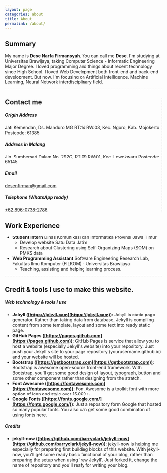 ```yaml
---
layout: page
categories: about
title: About
permalink: /about/
---
```


<div class="row" style="width: 100%">
	<div class="col">
<section markdown="1" class="container" id="summary" style="border-bottom:1px dashed #CFCFCF;">

## Summary

My name is **Dese Narfa Firmansyah**. You can call me **Dese**. I'm studying at Universitas Brawijaya, taking Computer Science - Informatic Engineering Major Degree. I loved programming and things about recent technology since High School. I loved Web Development both front-end and back-end development. But now, I'm focusing on Artificial Intelligence, Machine Learning, Neural Network interdisciplinary field. 

</section>
	</div>
</div>

<div class="row" style="width: 100%">
	<div class="col-lg-4">
<section markdown="1" class="container"  style="border-right:1px dashed #CFCFCF;" >

## Contact me

##### Origin Address
Jati Kemendan, Ds. Manduro MG RT:14 RW:03, Kec. Ngoro, Kab. Mojokerto
Postcode: 61385

##### Address in Malang
Jln. Sumbersari Dalam No. 292G, RT:09 RW:01, Kec. Lowokwaru
Postcode: 65145

##### Email
[desenfirman@gmail.com](mailto:desenfirman@gmail.com)

##### Telephone (WhatsApp ready)
[+62 896-0738-2786](tel:+6289607382786)

</section>
	</div>
	<div  class="col-lg-8">

<section markdown="1" class="container" >

## Work Experience

- **Student Intern** Dinas Komunikasi dan Informatika Provinsi Jawa Timur
	- Develop website Satu Data Jatim
	- Research about Clustering using Self-Organizing Maps (SOM) on PMKS data
- **Web Programming Assistant** Software Engineering Research Lab, Fakultas Ilmu Komputer (FILKOM) - Universitas Brawijaya
	- Teaching, assisting and helping learning process.


</section>
	</div>
</div>

<div class="row">
	<div class="col">
		<section markdown="1" class="container" id="summary" style="border-top:1px dashed #CFCFCF;">

## Credit & tools I use to make this website. 

##### Web technology & tools I use
- **Jekyll ([https://jekyll.com](https://jekyll.com))**: Jekyll is static page generator. Rather than taking data from database, Jekyll is compiling content from some template, layout and some text into ready static page. 
- **GitHub Pages ([https://pages.github.com](https://pages.github.com))**: GitHub Pages is service that allow you to host a website (especially Jekyll's website) into your repository. Just push your Jekyll's site to your page repository (yourusername.github.io) and your website will be hosted. 
- **Bootstrap ([https://getbootstrap.com](https://getbootstrap.com))**: Bootstrap is awesome open-source front-end framework. With Bootstrap, you'll get some good design of layout, typograph, button and some other component rather than designing from the stratch.
- **Font Awesome ([https://fontawesome.com](https://fontawesome.com))**: Font Awesome is a toolkit font with more option of icon and style over 15.000+. 
- **Google Fonts ([https://fonts.google.com/](https://fonts.google.com/))**: Just a repository form Google that hosted so many popular fonts. You also can get some good combinaton of using fonts here.

##### Credits 
- **jekyll-now ([https://github.com/barryclark/jekyll-now](https://github.com/barryclark/jekyll-now))**: jekyll-now is helping me especially for preparing first building blocks of this website. With jekyll-now, you'll get some ready basic functional of your blog, rather than preparing the setup when using 'raw Jekyll'. Just forked it, change the name of repository and you'll reafy for writing your blog.
</section>
	</div>
</div>


